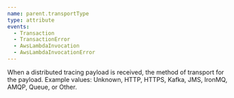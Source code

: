 ```yaml
---
name: parent.transportType
type: attribute
events:
  - Transaction
  - TransactionError
  - AwsLambdaInvocation
  - AwsLambdaInvocationError
---
```


When a distributed tracing payload is received, the method of transport for the payload. Example values: Unknown, HTTP, HTTPS, Kafka, JMS, IronMQ, AMQP, Queue, or Other.